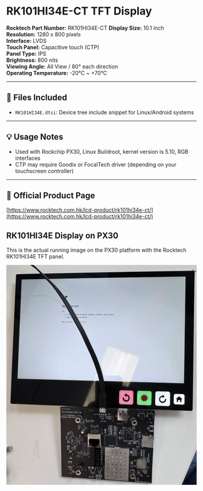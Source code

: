 # RK101HI34E-CT TFT Display

**Rocktech Part Number:** RK101HI34E-CT
**Display Size:** 10.1 inch  
**Resolution:** 1280 x 800 pixels  
**Interface:**  LVDS  
**Touch Panel:** Capacitive touch (CTP)  
**Panel Type:** IPS  
**Brightness:** 800 nits  
**Viewing Angle:** All View / 80° each direction  
**Operating Temperature:** -20°C ~ +70°C  

---

## 📂 Files Included

- `RK101HI34E.dtsi`: Device tree include snippet for Linux/Android systems

---

## 💡 Usage Notes

- Used with Rockchip PX30, Linux Buildroot, kernel version is 5.10, RGB interfaces
- CTP may require Goodix or FocalTech driver (depending on your touchscreen controller)

---

## 🔗 Official Product Page

[https://www.rocktech.com.hk/lcd-product/rk101hi34e-ct/](https://www.rocktech.com.hk/lcd-product/rk101hi34e-ct/)


## RK101HI34E Display on PX30

This is the actual running image on the PX30 platform with the Rocktech RK101HI34E TFT panel.

![RK101HI34E on PX30](rocktech-RK101HI34E-PX30.png)


